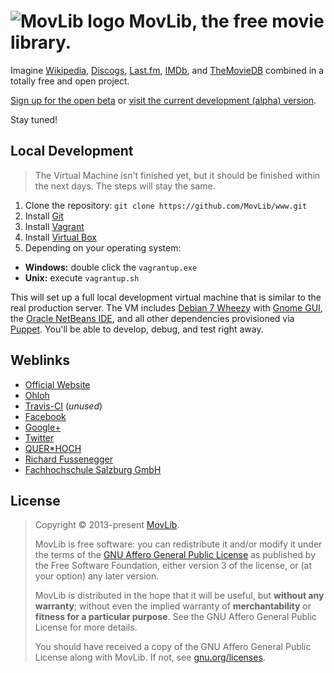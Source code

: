 # ![MovLib logo](https://alpha.movlib.org/asset/img/logo/32.png) MovLib, the free movie library.
Imagine [Wikipedia](https://en.wikipedia.org/), [Discogs](http://www.discogs.com/), [Last.fm](http://www.last.fm/), [IMDb](http://www.imdb.com/), and [TheMovieDB](http://www.themoviedb.org/) combined in a totally free and open project.

[Sign up for the open beta](https://movlib.org/) or [visit the current development (alpha) version](https://alpha.movlib.org/).

Stay tuned!

## Local Development
> The Virtual Machine isn't finished yet, but it should be finished within the next days. The steps will stay the same.

1. Clone the repository: `git clone https://github.com/MovLib/www.git`
2. Install [Git](http://git-scm.com/downloads)
3. Install [Vagrant](http://www.vagrantup.com/downloads.html)
4. Install [Virtual Box](https://www.virtualbox.org/wiki/Downloads)
5. Depending on your operating system:
  * **Windows:** double click the `vagrantup.exe`
  * **Unix:** execute `vagrantup.sh`

This will set up a full local development virtual machine that is similar to the real production server. The VM includes [Debian 7 Wheezy](http://www.debian.org/) with [Gnome GUI](http://www.gnome.org/), the [Oracle NetBeans IDE](https://netbeans.org/), and all other dependencies provisioned via [Puppet](http://puppetlabs.com/). You'll be able to develop, debug, and test right away.

## Weblinks
* [Official Website](https://movlib.org/)
* [Ohloh](https://www.ohloh.net/p/movlib)
* [Travis-CI](https://travis-ci.org/MovLib/www) (*unused*)
* [Facebook](https://www.facebook.com/MovLib.org)
* [Google+](https://google.com/+MovlibOrg)
* [Twitter](https://twitter.com/MovLib)
* [QUER*HOCH](https://portfolio.multimediaart.at/projects/2014-movlib-the-free-movie-library)
* [Richard Fussenegger](http://richard.fussenegger.info/)
* [Fachhochschule Salzburg GmbH](http://www.fh-salzburg.ac.at/)

## License
> Copyright © 2013-present [MovLib](https://movlib.org/).
>
> MovLib is free software: you can redistribute it and/or modify it under the terms of the [GNU Affero General Public License](https://www.gnu.org/licenses/agpl.html) as published by the Free Software Foundation, either version 3 of the license, or (at your option) any later version.
>
> MovLib is distributed in the hope that it will be useful, but **without any warranty**; without even the implied warranty of **merchantability** or **fitness for a particular purpose**. See the GNU Affero General Public License for more details.
>
> You should have received a copy of the GNU Affero General Public License along with MovLib. If not, see [gnu.org/licenses](http://www.gnu.org/licenses/).
